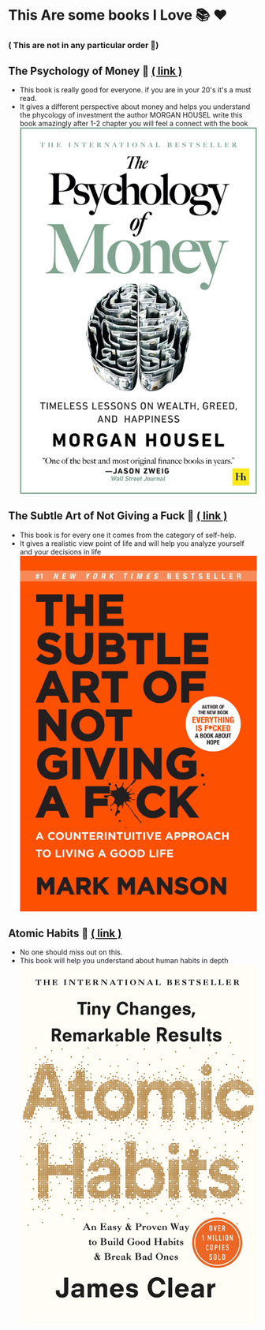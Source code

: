 # This Are some books I Love 📚 ❤️

### ( This are not in any particular order 🌟)

## The Psychology of Money 🤩 [( link )](https://www.amazon.in/Psychology-Money-Timeless-lessons-happiness/dp/0857197681)

- This book is really good for everyone. if you are in your 20's it's a must read.
- It gives a different perspective about money and helps you understand the phycology of investment the author MORGAN HOUSEL write this book amazingly after 1-2 chapter you will feel a connect with the book
  ![image info](./assets/the-psychology-of-money.jpg)

## The Subtle Art of Not Giving a Fuck 🤩 [( link )](https://www.amazon.in/Subtle-Art-Not-Giving/dp/0062641549)

- This book is for every one it comes from the category of self-help.
- It gives a realistic view point of life and will help you analyze yourself and your decisions in life
  ![image info](./assets/the-subtle-Art-Not-Giving-a-fuck.jpg)

## Atomic Habits 🤩 [( link )](https://www.amazon.in/Subtle-Art-Not-Giving/dp/0062641549)

- No one should miss out on this.
- This book will help you understand about human habits in depth
  ![image info](./assets/atomic-habits.jpg)
